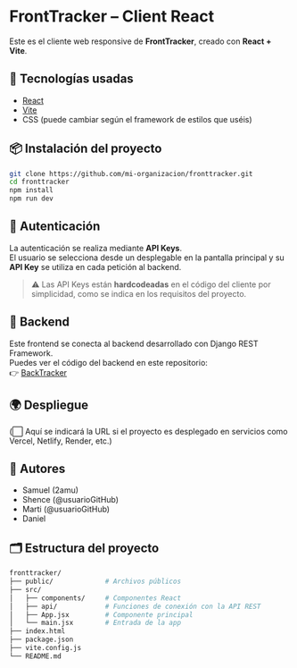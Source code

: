 # FrontTracker – Client React

Este es el cliente web responsive de **FrontTracker**, creado con **React + Vite**.

## 🚀 Tecnologías usadas

- [React](https://reactjs.org/)
- [Vite](https://vitejs.dev/)
- CSS (puede cambiar según el framework de estilos que uséis)

## 📦 Instalación del proyecto

```bash
git clone https://github.com/mi-organizacion/fronttracker.git
cd fronttracker
npm install
npm run dev
```

## 🔐 Autenticación

La autenticación se realiza mediante **API Keys**.  
El usuario se selecciona desde un desplegable en la pantalla principal y su **API Key** se utiliza en cada petición al backend.

> ⚠️ Las API Keys están **hardcodeadas** en el código del cliente por simplicidad, como se indica en los requisitos del proyecto.

## 🔗 Backend

Este frontend se conecta al backend desarrollado con Django REST Framework.  
Puedes ver el código del backend en este repositorio:  
👉 [BackTracker](https://github.com/it11d-Issue-Tracker/BackTracker.git)

## 🌍 Despliegue

(⬜ Aquí se indicará la URL si el proyecto es desplegado en servicios como Vercel, Netlify, Render, etc.)

## 👥 Autores

- Samuel (2amu)
- Shence (@usuarioGitHub)
- Marti (@usuarioGitHub)
- Daniel 

## 🗂️ Estructura del proyecto

```bash
fronttracker/
├── public/             # Archivos públicos
├── src/
│   ├── components/     # Componentes React
│   ├── api/            # Funciones de conexión con la API REST
│   ├── App.jsx         # Componente principal
│   └── main.jsx        # Entrada de la app
├── index.html
├── package.json
├── vite.config.js
└── README.md
```